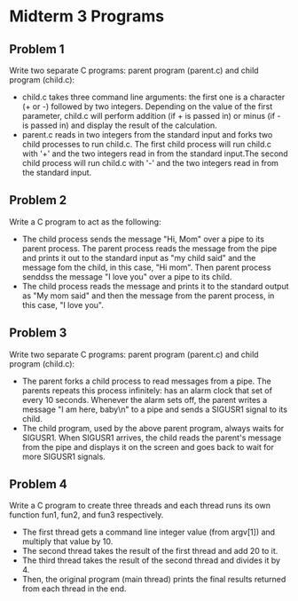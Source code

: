 # Midterm 3 Programs
## Problem 1
Write two separate C programs: parent program (parent.c) and child program (child.c):
* child.c takes three command line arguments: the first one is a character (+ or -) followed by two integers. Depending on the value of the first parameter, child.c will perform addition (if + is passed in) or minus (if - is passed in) and display the result of the calculation.
* parent.c reads in two integers from the standard input and forks two child processes to run child.c. The first child process will run child.c with '+' and the two integers read in from the standard input.The second child process will run child.c with '-' and the two integers read in from the standard input.
## Problem 2
Write a C program to act as the following:
* The child process sends the message "Hi, Mom" over a pipe to its parent process. The parent process reads the message from the pipe and prints it out to the standard input as "my child said" and the message fom the child, in this case, "Hi mom". Then parent process senddss the message "I love you" over a pipe to its child.
* The child process reads the message and prints it to the standard output as "My mom said" and then the message from the parent process, in this case, "I love you".
## Problem 3
Write two separate C programs: parent program (parent.c) and child program (child.c):
* The parent forks a child process to read messages from a pipe. The parents repeats this process infinitely: has an alarm clock that set of every 10 seconds. Whenever the alarm sets off, the parent writes a message "I am here, baby\n" to a pipe and sends a SIGUSR1 signal to its child.
* The child program, used by the above parent program, always waits for SIGUSR1. When SIGUSR1 arrives, the child reads the parent's message from the pipe and displays it on the screen and goes back to wait for more SIGUSR1 signals.
## Problem 4
Write a C program to create three threads and each thread runs its own function fun1, fun2, and fun3 respectively.
* The first thread gets a command line integer value (from argv[1]) and multiply that value by 10.
* The second thread takes the result of the first thread and add 20 to it.
* The third thread takes the result of the second thread and divides it by 4.
* Then, the original program (main thread) prints the final results returned from each thread in the end. 
